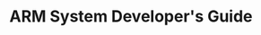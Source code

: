 ---
type: book
publisher: "Morgan Kaufmann"
title: "ARM System Developer's Guide"
link: http://www.sciencedirect.com/science/book/9781558608740
isbn: 978-1-55860-874-0
general: false
year: 2004
authors:
  - name: Sloss
    first: Andrew
  - name: Symes
    first: Dominic
  - name: Wright
    first: Chris
---